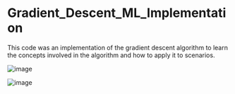 # Gradient_Descent_ML_Implementation
This code was an implementation of the gradient descent algorithm to learn the concepts involved in the algorithm and how to apply it to scenarios.

  ![image](https://user-images.githubusercontent.com/60535124/140942328-59e05083-7989-4120-bae8-eb48f02fdae5.png)
  
  ![image](https://user-images.githubusercontent.com/60535124/140942361-9d201ea6-c661-4a81-b027-c4e781e5e94e.png)
